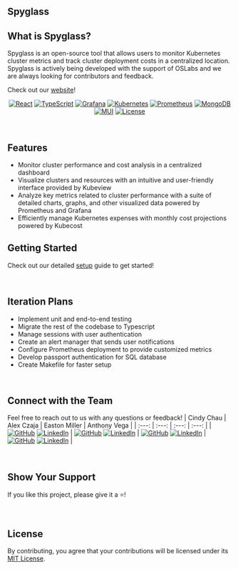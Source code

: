 ## Spyglass

## What is Spyglass?

Spyglass is an open-source tool that allows users to monitor Kubernetes cluster metrics and track cluster deployment costs in a centralized location.
Spyglass is actively being developed with the support of OSLabs and we are always looking for contributors and feedback.

Check out our [website](https://spyglass-website.vercel.app/)!
<br/>

<div align="center">
<!-- https://ileriayo.github.io/markdown-badges/#markdown-badges -->

[![React](https://img.shields.io/badge/react-%2320232a.svg?style=for-the-badge&logo=react&logoColor=%2361DAFB)](https://reactjs.org/)
[![TypeScript](https://img.shields.io/badge/typescript-%23007ACC.svg?style=for-the-badge&logo=typescript&logoColor=white)](https://www.typescriptlang.org/)
[![Grafana](https://img.shields.io/badge/grafana-%23F46800.svg?style=for-the-badge&logo=grafana&logoColor=white)](https://grafana.com/)
[![Kubernetes](https://img.shields.io/badge/kubernetes-%23326ce5.svg?style=for-the-badge&logo=kubernetes&logoColor=white)](https://kubernetes.io/)
[![Prometheus](https://img.shields.io/badge/Prometheus-E6522C?style=for-the-badge&logo=Prometheus&logoColor=white)](https://prometheus.io/)
[![MongoDB](https://img.shields.io/badge/MongoDB-%234ea94b.svg?style=for-the-badge&logo=mongodb&logoColor=white)](https://www.mongodb.com/)
[![MUI](https://img.shields.io/badge/MUI-%230081CB.svg?style=for-the-badge&logo=mui&logoColor=white)](https://mui.com/)
[![License](https://img.shields.io/github/license/Ileriayo/markdown-badges?style=for-the-badge)](public/LICENSE)

</div>

<br/>

## Features

- Monitor cluster performance and cost analysis in a centralized dashboard
- Visualize clusters and resources with an intuitive and user-friendly interface provided by Kubeview
- Analyze key metrics related to cluster performance with a suite of detailed charts, graphs, and other visualized data powered by Prometheus and Grafana
- Efficiently manage Kubernetes expenses with monthly cost projections powered by Kubecost

## Getting Started

Check out our detailed [setup](/SETUP.md) guide to get started!

<br/>

## Iteration Plans

- Implement unit and end-to-end testing
- Migrate the rest of the codebase to Typescript
- Manage sessions with user authentication
- Create an alert manager that sends user notifications
- Configure Prometheus deployment to provide customized metrics
- Develop passport authentication for SQL database
- Create Makefile for faster setup
<br/>

## Connect with the Team

Feel free to reach out to us with any questions or feedback!
| Cindy Chau | Alex Czaja | Easton Miller | Anthony Vega |
| :---: | :---: | :---: | :---: |
| [![GitHub](https://skillicons.dev/icons?i=github)](https://github.com/cindychau1) [![LinkedIn](https://skillicons.dev/icons?i=linkedin)](https://www.linkedin.com/in/cindychau11/) | [![GitHub](https://skillicons.dev/icons?i=github)](https://github.com/aczaja85) [![LinkedIn](https://skillicons.dev/icons?i=linkedin)](https://www.linkedin.com/in/alex-czaja/) | [![GitHub](https://skillicons.dev/icons?i=github)](https://github.com/jEastonMiller) [![LinkedIn](https://skillicons.dev/icons?i=linkedin)](https://www.linkedin.com/in/j-easton-miller/) | [![GitHub](https://skillicons.dev/icons?i=github)](https://github.com/anthonyrvega) [![LinkedIn](https://skillicons.dev/icons?i=linkedin)](https://www.linkedin.com/in/anthony-r-vega/) |

<br/>

## Show Your Support

If you like this project, please give it a ⭐️!

<br/>

## License

By contributing, you agree that your contributions will be licensed under its [MIT License](/LICENSE).
